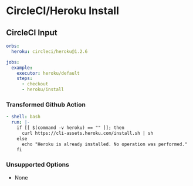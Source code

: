 # CircleCI/Heroku Install

## CircleCI Input

```yaml
orbs:
  heroku: circleci/heroku@1.2.6

jobs:
  example:
    executor: heroku/default
    steps:
      - checkout
      - heroku/install
```

### Transformed Github Action

```yaml
- shell: bash
  run: |-
    if [[ $(command -v heroku) == "" ]]; then
      curl https://cli-assets.heroku.com/install.sh | sh
    else
      echo "Heroku is already installed. No operation was performed."
    fi
```

### Unsupported Options
- None
